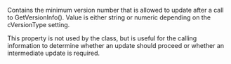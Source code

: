 ﻿Contains the minimum version number that is allowed to update after a call to GetVersionInfo(). Value is either string or numeric depending on the cVersionType setting.

This property is not used by the class, but is useful for the calling information to determine whether an update should proceed or whether an intermediate update is required.